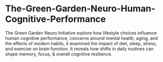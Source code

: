 # The-Green-Garden-Neuro-Human-Cognitive-Performance
The Green Garden Neuro Initiative explore how lifestyle choices influence human cognitive performance, concerns around mental health, aging, and the effects of modern habits, it examined the impact of diet, sleep, stress, and exercise on brain function. It reveals how shifts in daily routines can shape memory, focus, &amp; overall cognitive resilience.
